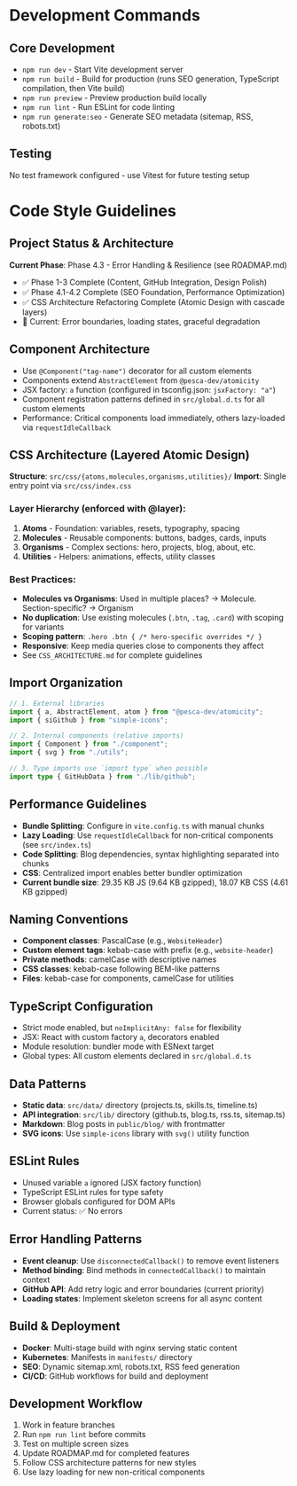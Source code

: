 # Development Commands

## Core Development
- `npm run dev` - Start Vite development server
- `npm run build` - Build for production (runs SEO generation, TypeScript compilation, then Vite build)
- `npm run preview` - Preview production build locally
- `npm run lint` - Run ESLint for code linting
- `npm run generate:seo` - Generate SEO metadata (sitemap, RSS, robots.txt)

## Testing
No test framework configured - use Vitest for future testing setup

# Code Style Guidelines

## Project Status & Architecture
**Current Phase**: Phase 4.3 - Error Handling & Resilience (see ROADMAP.md)
- ✅ Phase 1-3 Complete (Content, GitHub Integration, Design Polish)
- ✅ Phase 4.1-4.2 Complete (SEO Foundation, Performance Optimization)
- ✅ CSS Architecture Refactoring Complete (Atomic Design with cascade layers)
- 🔄 Current: Error boundaries, loading states, graceful degradation

## Component Architecture
- Use `@Component("tag-name")` decorator for all custom elements
- Components extend `AbstractElement` from `@pesca-dev/atomicity`
- JSX factory: `a` function (configured in tsconfig.json: `jsxFactory: "a"`)
- Component registration patterns defined in `src/global.d.ts` for all custom elements
- Performance: Critical components load immediately, others lazy-loaded via `requestIdleCallback`

## CSS Architecture (Layered Atomic Design)
**Structure**: `src/css/{atoms,molecules,organisms,utilities}/`
**Import**: Single entry point via `src/css/index.css`

### Layer Hierarchy (enforced with @layer):
1. **Atoms** - Foundation: variables, resets, typography, spacing
2. **Molecules** - Reusable components: buttons, badges, cards, inputs
3. **Organisms** - Complex sections: hero, projects, blog, about, etc.
4. **Utilities** - Helpers: animations, effects, utility classes

### Best Practices:
- **Molecules vs Organisms**: Used in multiple places? → Molecule. Section-specific? → Organism
- **No duplication**: Use existing molecules (`.btn`, `.tag`, `.card`) with scoping for variants
- **Scoping pattern**: `.hero .btn { /* hero-specific overrides */ }`
- **Responsive**: Keep media queries close to components they affect
- See `CSS_ARCHITECTURE.md` for complete guidelines

## Import Organization
```typescript
// 1. External libraries
import { a, AbstractElement, atom } from "@pesca-dev/atomicity";
import { siGithub } from "simple-icons";

// 2. Internal components (relative imports)
import { Component } from "./component";
import { svg } from "./utils";

// 3. Type imports use `import type` when possible
import type { GitHubData } from "./lib/github";
```

## Performance Guidelines
- **Bundle Splitting**: Configure in `vite.config.ts` with manual chunks
- **Lazy Loading**: Use `requestIdleCallback` for non-critical components (see `src/index.ts`)
- **Code Splitting**: Blog dependencies, syntax highlighting separated into chunks
- **CSS**: Centralized import enables better bundler optimization
- **Current bundle size**: 29.35 KB JS (9.64 KB gzipped), 18.07 KB CSS (4.61 KB gzipped)

## Naming Conventions
- **Component classes**: PascalCase (e.g., `WebsiteHeader`)
- **Custom element tags**: kebab-case with prefix (e.g., `website-header`)
- **Private methods**: camelCase with descriptive names
- **CSS classes**: kebab-case following BEM-like patterns
- **Files**: kebab-case for components, camelCase for utilities

## TypeScript Configuration
- Strict mode enabled, but `noImplicitAny: false` for flexibility
- JSX: React with custom factory `a`, decorators enabled
- Module resolution: bundler mode with ESNext target
- Global types: All custom elements declared in `src/global.d.ts`

## Data Patterns
- **Static data**: `src/data/` directory (projects.ts, skills.ts, timeline.ts)
- **API integration**: `src/lib/` directory (github.ts, blog.ts, rss.ts, sitemap.ts)
- **Markdown**: Blog posts in `public/blog/` with frontmatter
- **SVG icons**: Use `simple-icons` library with `svg()` utility function

## ESLint Rules
- Unused variable `a` ignored (JSX factory function)
- TypeScript ESLint rules for type safety
- Browser globals configured for DOM APIs
- Current status: ✅ No errors

## Error Handling Patterns
- **Event cleanup**: Use `disconnectedCallback()` to remove event listeners
- **Method binding**: Bind methods in `connectedCallback()` to maintain context
- **GitHub API**: Add retry logic and error boundaries (current priority)
- **Loading states**: Implement skeleton screens for all async content

## Build & Deployment
- **Docker**: Multi-stage build with nginx serving static content
- **Kubernetes**: Manifests in `manifests/` directory
- **SEO**: Dynamic sitemap.xml, robots.txt, RSS feed generation
- **CI/CD**: GitHub workflows for build and deployment

## Development Workflow
1. Work in feature branches
2. Run `npm run lint` before commits
3. Test on multiple screen sizes
4. Update ROADMAP.md for completed features
5. Follow CSS architecture patterns for new styles
6. Use lazy loading for new non-critical components